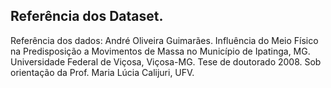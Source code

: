## Referência dos Dataset.

Referência dos dados:
André Oliveira Guimarães. Influência do Meio Físico na Predisposição a Movimentos de Massa no Município de Ipatinga, MG. Universidade Federal de Viçosa, Viçosa-MG. Tese de doutorado 2008. Sob orientação da Prof. Maria Lúcia Calijuri, UFV.
